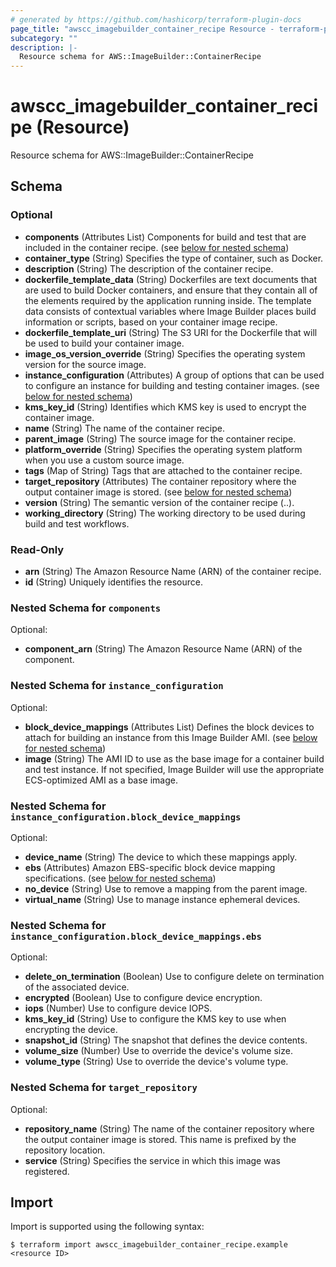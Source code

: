 ```yaml
---
# generated by https://github.com/hashicorp/terraform-plugin-docs
page_title: "awscc_imagebuilder_container_recipe Resource - terraform-provider-awscc"
subcategory: ""
description: |-
  Resource schema for AWS::ImageBuilder::ContainerRecipe
---
```


# awscc_imagebuilder_container_recipe (Resource)

Resource schema for AWS::ImageBuilder::ContainerRecipe



<!-- schema generated by tfplugindocs -->
## Schema

### Optional

- **components** (Attributes List) Components for build and test that are included in the container recipe. (see [below for nested schema](#nestedatt--components))
- **container_type** (String) Specifies the type of container, such as Docker.
- **description** (String) The description of the container recipe.
- **dockerfile_template_data** (String) Dockerfiles are text documents that are used to build Docker containers, and ensure that they contain all of the elements required by the application running inside. The template data consists of contextual variables where Image Builder places build information or scripts, based on your container image recipe.
- **dockerfile_template_uri** (String) The S3 URI for the Dockerfile that will be used to build your container image.
- **image_os_version_override** (String) Specifies the operating system version for the source image.
- **instance_configuration** (Attributes) A group of options that can be used to configure an instance for building and testing container images. (see [below for nested schema](#nestedatt--instance_configuration))
- **kms_key_id** (String) Identifies which KMS key is used to encrypt the container image.
- **name** (String) The name of the container recipe.
- **parent_image** (String) The source image for the container recipe.
- **platform_override** (String) Specifies the operating system platform when you use a custom source image.
- **tags** (Map of String) Tags that are attached to the container recipe.
- **target_repository** (Attributes) The container repository where the output container image is stored. (see [below for nested schema](#nestedatt--target_repository))
- **version** (String) The semantic version of the container recipe (<major>.<minor>.<patch>).
- **working_directory** (String) The working directory to be used during build and test workflows.

### Read-Only

- **arn** (String) The Amazon Resource Name (ARN) of the container recipe.
- **id** (String) Uniquely identifies the resource.

<a id="nestedatt--components"></a>
### Nested Schema for `components`

Optional:

- **component_arn** (String) The Amazon Resource Name (ARN) of the component.


<a id="nestedatt--instance_configuration"></a>
### Nested Schema for `instance_configuration`

Optional:

- **block_device_mappings** (Attributes List) Defines the block devices to attach for building an instance from this Image Builder AMI. (see [below for nested schema](#nestedatt--instance_configuration--block_device_mappings))
- **image** (String) The AMI ID to use as the base image for a container build and test instance. If not specified, Image Builder will use the appropriate ECS-optimized AMI as a base image.

<a id="nestedatt--instance_configuration--block_device_mappings"></a>
### Nested Schema for `instance_configuration.block_device_mappings`

Optional:

- **device_name** (String) The device to which these mappings apply.
- **ebs** (Attributes) Amazon EBS-specific block device mapping specifications. (see [below for nested schema](#nestedatt--instance_configuration--block_device_mappings--ebs))
- **no_device** (String) Use to remove a mapping from the parent image.
- **virtual_name** (String) Use to manage instance ephemeral devices.

<a id="nestedatt--instance_configuration--block_device_mappings--ebs"></a>
### Nested Schema for `instance_configuration.block_device_mappings.ebs`

Optional:

- **delete_on_termination** (Boolean) Use to configure delete on termination of the associated device.
- **encrypted** (Boolean) Use to configure device encryption.
- **iops** (Number) Use to configure device IOPS.
- **kms_key_id** (String) Use to configure the KMS key to use when encrypting the device.
- **snapshot_id** (String) The snapshot that defines the device contents.
- **volume_size** (Number) Use to override the device's volume size.
- **volume_type** (String) Use to override the device's volume type.




<a id="nestedatt--target_repository"></a>
### Nested Schema for `target_repository`

Optional:

- **repository_name** (String) The name of the container repository where the output container image is stored. This name is prefixed by the repository location.
- **service** (String) Specifies the service in which this image was registered.

## Import

Import is supported using the following syntax:

```shell
$ terraform import awscc_imagebuilder_container_recipe.example <resource ID>
```
